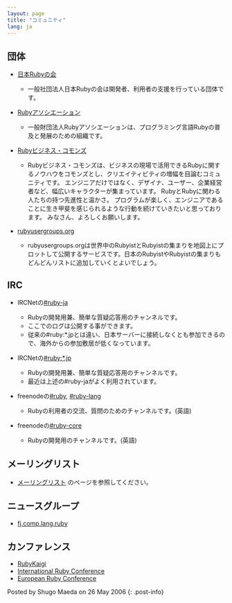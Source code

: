 ```yaml
---
layout: page
title: "コミュニティ"
lang: ja
---
```


## 団体

* [日本Rubyの会][1]
  * 一般社団法人日本Rubyの会は開発者、利用者の支援を行っている団体です。

* [Rubyアソシエーション][2]
  * 一般財団法人Rubyアソシエーションは、プログラミング言語Rubyの普及と発展のための組織です。

* [Rubyビジネス・コモンズ][3]
  * Rubyビジネス・コモンズは、ビジネスの現場で活用できるRubyに関するノウハウをコモンズとし、クリエイティビティの増幅を目論むコミュニティです。
    エンジニアだけではなく、デザイナ、ユーザー、企業経営者など、幅広いキャラクターが集まっています。
    RubyとRubyに関わる人たちの持つ先進性と温かさ。
    プログラムが楽しく、エンジニアであることに生き甲斐を感じられるような行動を続けていきたいと思っております。
    みなさん、よろしくお願いします。

* [rubyusergroups.org][4]
  * rubyusergroups.orgは世界中のRubyistとRubyistの集まりを地図上にプロットして公開するサービスです。日本のRubyistやRubyistの集まりもどんどんリストに追加していくとよいでしょう。

## IRC

* IRCNetの[#ruby-ja](irc://irc.ircnet.ne.jp/%23ruby:*.jp?charset=iso-2022-jp)
  * Rubyの開発用兼、簡単な質疑応答用のチャンネルです。
  * ここでのログは公開する事ができます。
  * 従来の#ruby:\*.jpとは違い、日本サーバーに接続しなくとも参加できるので、海外からの参加敷居が低くなっています。

* IRCNetの[#ruby:\*.jp](irc://irc.ircnet.ne.jp/%23ruby:*.jp?charset=iso-2022-jp)
  * Rubyの開発用兼、簡単な質疑応答用のチャンネルです。
  * 最近は上述の#ruby-jaがよく利用されています。

* freenodeの[#ruby](irc://freenode/%23ruby?charset=utf-8),
  [#ruby-lang](irc://freenode/%23ruby-lang?charset=utf-8)
  * Rubyの利用者の交流、質問のためのチャンネルです。(英語)

* freenodeの[#ruby-core](irc://freenode/%23ruby-core?charset=utf-8)
  * Rubyの開発用のチャンネルです。(英語)

## メーリングリスト

* [メーリングリスト](/ja/community/mailing-lists/) のページを参照してください。

## ニュースグループ

* [fj.comp.lang.ruby](news:fj.comp.lang.ruby)

## カンファレンス

* [RubyKaigi][5]
* [International Ruby Conference][6]
* [European Ruby Conference][7]

Posted by Shugo Maeda on 26 May 2006
{: .post-info}



[1]: http://ruby-no-kai.org/
[2]: http://www.ruby.or.jp/
[3]: http://www.rubybizcommons.jp/
[4]: http://www.rubyusergroups.org/
[5]: http://rubykaigi.org
[6]: http://www.rubycentral.org/conference/
[7]: http://euruko.org
